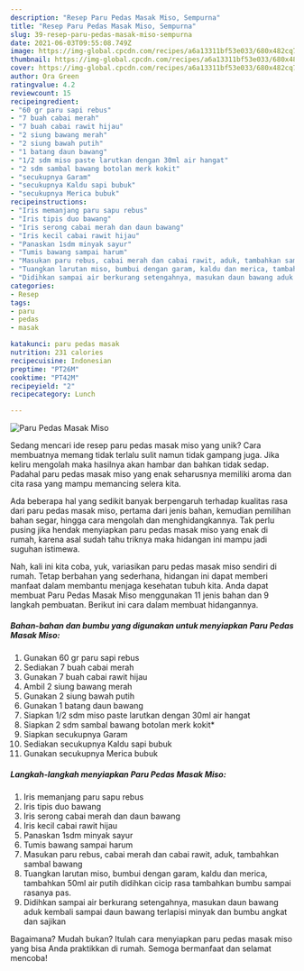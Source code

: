 ```yaml
---
description: "Resep Paru Pedas Masak Miso, Sempurna"
title: "Resep Paru Pedas Masak Miso, Sempurna"
slug: 39-resep-paru-pedas-masak-miso-sempurna
date: 2021-06-03T09:55:08.749Z
image: https://img-global.cpcdn.com/recipes/a6a13311bf53e033/680x482cq70/paru-pedas-masak-miso-foto-resep-utama.jpg
thumbnail: https://img-global.cpcdn.com/recipes/a6a13311bf53e033/680x482cq70/paru-pedas-masak-miso-foto-resep-utama.jpg
cover: https://img-global.cpcdn.com/recipes/a6a13311bf53e033/680x482cq70/paru-pedas-masak-miso-foto-resep-utama.jpg
author: Ora Green
ratingvalue: 4.2
reviewcount: 15
recipeingredient:
- "60 gr paru sapi rebus"
- "7 buah cabai merah"
- "7 buah cabai rawit hijau"
- "2 siung bawang merah"
- "2 siung bawah putih"
- "1 batang daun bawang"
- "1/2 sdm miso paste larutkan dengan 30ml air hangat"
- "2 sdm sambal bawang botolan merk kokit"
- "secukupnya Garam"
- "secukupnya Kaldu sapi bubuk"
- "secukupnya Merica bubuk"
recipeinstructions:
- "Iris memanjang paru sapu rebus"
- "Iris tipis duo bawang"
- "Iris serong cabai merah dan daun bawang"
- "Iris kecil cabai rawit hijau"
- "Panaskan 1sdm minyak sayur"
- "Tumis bawang sampai harum"
- "Masukan paru rebus, cabai merah dan cabai rawit, aduk, tambahkan sambal bawang"
- "Tuangkan larutan miso, bumbui dengan garam, kaldu dan merica, tambahkan 50ml air putih didihkan cicip rasa tambahkan bumbu sampai rasanya pas."
- "Didihkan sampai air berkurang setengahnya, masukan daun bawang aduk kembali sampai daun bawang terlapisi minyak dan bumbu angkat dan sajikan"
categories:
- Resep
tags:
- paru
- pedas
- masak

katakunci: paru pedas masak 
nutrition: 231 calories
recipecuisine: Indonesian
preptime: "PT26M"
cooktime: "PT42M"
recipeyield: "2"
recipecategory: Lunch

---
```



![Paru Pedas Masak Miso](https://img-global.cpcdn.com/recipes/a6a13311bf53e033/680x482cq70/paru-pedas-masak-miso-foto-resep-utama.jpg)

Sedang mencari ide resep paru pedas masak miso yang unik? Cara membuatnya memang tidak terlalu sulit namun tidak gampang juga. Jika keliru mengolah maka hasilnya akan hambar dan bahkan tidak sedap. Padahal paru pedas masak miso yang enak seharusnya memiliki aroma dan cita rasa yang mampu memancing selera kita.

Ada beberapa hal yang sedikit banyak berpengaruh terhadap kualitas rasa dari paru pedas masak miso, pertama dari jenis bahan, kemudian pemilihan bahan segar, hingga cara mengolah dan menghidangkannya. Tak perlu pusing jika hendak menyiapkan paru pedas masak miso yang enak di rumah, karena asal sudah tahu triknya maka hidangan ini mampu jadi suguhan istimewa.




Nah, kali ini kita coba, yuk, variasikan paru pedas masak miso sendiri di rumah. Tetap berbahan yang sederhana, hidangan ini dapat memberi manfaat dalam membantu menjaga kesehatan tubuh kita. Anda dapat membuat Paru Pedas Masak Miso menggunakan 11 jenis bahan dan 9 langkah pembuatan. Berikut ini cara dalam membuat hidangannya.

<!--inarticleads1-->

##### Bahan-bahan dan bumbu yang digunakan untuk menyiapkan Paru Pedas Masak Miso:

1. Gunakan 60 gr paru sapi rebus
1. Sediakan 7 buah cabai merah
1. Gunakan 7 buah cabai rawit hijau
1. Ambil 2 siung bawang merah
1. Gunakan 2 siung bawah putih
1. Gunakan 1 batang daun bawang
1. Siapkan 1/2 sdm miso paste larutkan dengan 30ml air hangat
1. Siapkan 2 sdm sambal bawang botolan merk kokit*
1. Siapkan secukupnya Garam
1. Sediakan secukupnya Kaldu sapi bubuk
1. Gunakan secukupnya Merica bubuk




<!--inarticleads2-->

##### Langkah-langkah menyiapkan Paru Pedas Masak Miso:

1. Iris memanjang paru sapu rebus
1. Iris tipis duo bawang
1. Iris serong cabai merah dan daun bawang
1. Iris kecil cabai rawit hijau
1. Panaskan 1sdm minyak sayur
1. Tumis bawang sampai harum
1. Masukan paru rebus, cabai merah dan cabai rawit, aduk, tambahkan sambal bawang
1. Tuangkan larutan miso, bumbui dengan garam, kaldu dan merica, tambahkan 50ml air putih didihkan cicip rasa tambahkan bumbu sampai rasanya pas.
1. Didihkan sampai air berkurang setengahnya, masukan daun bawang aduk kembali sampai daun bawang terlapisi minyak dan bumbu angkat dan sajikan




Bagaimana? Mudah bukan? Itulah cara menyiapkan paru pedas masak miso yang bisa Anda praktikkan di rumah. Semoga bermanfaat dan selamat mencoba!
